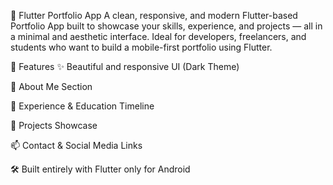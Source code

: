 🌌 Flutter Portfolio App
A clean, responsive, and modern Flutter-based Portfolio App built to showcase your skills, experience, and projects — all in a minimal and aesthetic interface. Ideal for developers, freelancers, and students who want to build a mobile-first portfolio using Flutter.

🚀 Features
✨ Beautiful and responsive UI (Dark Theme)

🧑 About Me Section

💼 Experience & Education Timeline

📂 Projects Showcase

📫 Contact & Social Media Links

🛠️ Built entirely with Flutter only for Android
